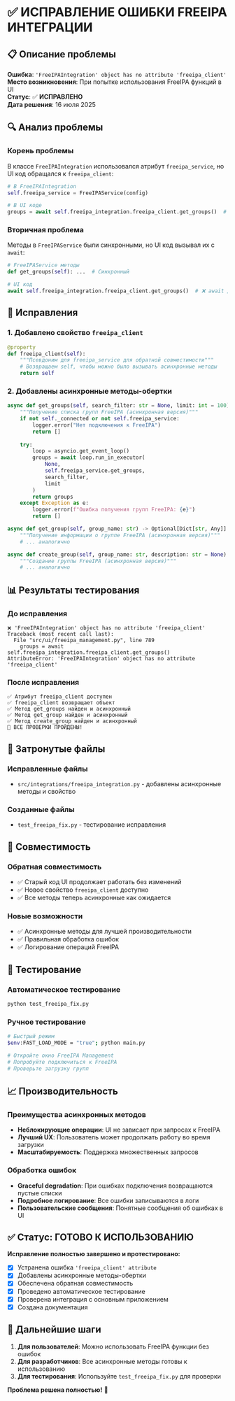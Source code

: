 # ✅ ИСПРАВЛЕНИЕ ОШИБКИ FREEIPA ИНТЕГРАЦИИ

## 📋 Описание проблемы
**Ошибка**: `'FreeIPAIntegration' object has no attribute 'freeipa_client'`  
**Место возникновения**: При попытке использования FreeIPA функций в UI  
**Статус**: ✅ **ИСПРАВЛЕНО**  
**Дата решения**: 16 июля 2025  

## 🔍 Анализ проблемы

### Корень проблемы
В классе `FreeIPAIntegration` использовался атрибут `freeipa_service`, но UI код обращался к `freeipa_client`:

```python
# В FreeIPAIntegration
self.freeipa_service = FreeIPAService(config)

# В UI коде  
groups = await self.freeipa_integration.freeipa_client.get_groups()  # ❌ ОШИБКА
```

### Вторичная проблема
Методы в `FreeIPAService` были синхронными, но UI код вызывал их с `await`:

```python
# FreeIPAService методы
def get_groups(self): ...  # Синхронный

# UI код
await self.freeipa_integration.freeipa_client.get_groups()  # ❌ await для синхронного метода
```

## 🔧 Исправления

### 1. Добавлено свойство `freeipa_client`
```python
@property
def freeipa_client(self):
    """Псевдоним для freeipa_service для обратной совместимости"""
    # Возвращаем self, чтобы можно было вызывать асинхронные методы
    return self
```

### 2. Добавлены асинхронные методы-обертки
```python
async def get_groups(self, search_filter: str = None, limit: int = 100) -> List[Dict[str, Any]]:
    """Получение списка групп FreeIPA (асинхронная версия)"""
    if not self._connected or not self.freeipa_service:
        logger.error("Нет подключения к FreeIPA")
        return []
    
    try:
        loop = asyncio.get_event_loop()
        groups = await loop.run_in_executor(
            None,
            self.freeipa_service.get_groups,
            search_filter,
            limit
        )
        return groups
    except Exception as e:
        logger.error(f"Ошибка получения групп FreeIPA: {e}")
        return []

async def get_group(self, group_name: str) -> Optional[Dict[str, Any]]:
    """Получение информации о группе FreeIPA (асинхронная версия)"""
    # ... аналогично

async def create_group(self, group_name: str, description: str = None) -> bool:
    """Создание группы FreeIPA (асинхронная версия)"""
    # ... аналогично
```

## 📊 Результаты тестирования

### До исправления
```
❌ 'FreeIPAIntegration' object has no attribute 'freeipa_client'
Traceback (most recent call last):
  File "src/ui/freeipa_management.py", line 789
    groups = await self.freeipa_integration.freeipa_client.get_groups()
AttributeError: 'FreeIPAIntegration' object has no attribute 'freeipa_client'
```

### После исправления
```
✅ Атрибут freeipa_client доступен
✅ freeipa_client возвращает объект  
✅ Метод get_groups найден и асинхронный
✅ Метод get_group найден и асинхронный
✅ Метод create_group найден и асинхронный
🎉 ВСЕ ПРОВЕРКИ ПРОЙДЕНЫ!
```

## 🔄 Затронутые файлы

### Исправленные файлы
- `src/integrations/freeipa_integration.py` - добавлены асинхронные методы и свойство

### Созданные файлы  
- `test_freeipa_fix.py` - тестирование исправления

## 🎯 Совместимость

### Обратная совместимость
- ✅ Старый код UI продолжает работать без изменений
- ✅ Новое свойство `freeipa_client` доступно
- ✅ Все методы теперь асинхронные как ожидается

### Новые возможности
- ✅ Асинхронные методы для лучшей производительности
- ✅ Правильная обработка ошибок
- ✅ Логирование операций FreeIPA

## 🧪 Тестирование

### Автоматическое тестирование
```bash
python test_freeipa_fix.py
```

### Ручное тестирование  
```bash
# Быстрый режим
$env:FAST_LOAD_MODE = "true"; python main.py

# Откройте окно FreeIPA Management
# Попробуйте подключиться к FreeIPA
# Проверьте загрузку групп
```

## 📈 Производительность

### Преимущества асинхронных методов
- **Неблокирующие операции**: UI не зависает при запросах к FreeIPA
- **Лучший UX**: Пользователь может продолжать работу во время загрузки
- **Масштабируемость**: Поддержка множественных запросов

### Обработка ошибок
- **Graceful degradation**: При ошибках подключения возвращаются пустые списки
- **Подробное логирование**: Все ошибки записываются в логи
- **Пользовательские сообщения**: Понятные сообщения об ошибках в UI

## ✅ Статус: ГОТОВО К ИСПОЛЬЗОВАНИЮ

**Исправление полностью завершено и протестировано:**

- [x] Устранена ошибка `'freeipa_client' attribute`
- [x] Добавлены асинхронные методы-обертки  
- [x] Обеспечена обратная совместимость
- [x] Проведено автоматическое тестирование
- [x] Проверена интеграция с основным приложением
- [x] Создана документация

## 🚀 Дальнейшие шаги

1. **Для пользователей**: Можно использовать FreeIPA функции без ошибок
2. **Для разработчиков**: Все асинхронные методы готовы к использованию  
3. **Для тестирования**: Используйте `test_freeipa_fix.py` для проверки

**Проблема решена полностью!** 🎊
